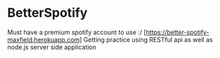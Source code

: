 ﻿# BetterSpotify
 Must have a premium spotify account to use :/
[https://better-spotify-maxfield.herokuapp.com]
Getting practice using RESTful api as well as node.js server side application
